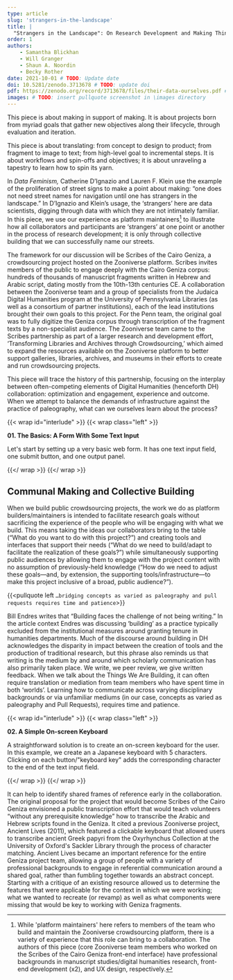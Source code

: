 ```yaml
---
type: article
slug: 'strangers-in-the-landscape'
title: |
  "Strangers in the Landscape": On Research Development and Making Things for Making
order: 1
authors:
    - Samantha Blickhan
    - Will Granger
    - Shaun A. Noordin
    - Becky Rother
date: 2021-10-01 # TODO: Update date
doi: 10.5281/zenodo.3713678 # TODO: update doi
pdf: https://zenodo.org/record/3713678/files/their-data-ourselves.pdf # TODO: update pdf link
images: # TODO: insert pullquote screenshot in \images directory
---
```


This piece is about making in support of making. It is about projects born from myriad goals that gather new objectives along their lifecycle, through evaluation and iteration. <!--more-->

This piece is about translating: from concept to design to product; from fragment to image to text; from high-level goal to incremental steps. It is about workflows and spin-offs and objectives; it is about unraveling a tapestry to learn how to spin its yarn.

In *Data Feminism,* Catherine D’Ignazio and Lauren F. Klein use the example of the proliferation of street signs to make a point about making: “one does not need street names for navigation until one has strangers in the landscape.” In D’Ignazio and Klein’s usage, the ‘strangers’ here are data scientists, digging through data with which they are not intimately familiar. In this piece, we use our experience as platform maintainers[^1] to illustrate how all collaborators and participants are ‘strangers’ at one point or another in the process of research development; it is only through collective building that we can successfully name our streets.

The framework for our discussion will be Scribes of the Cairo Geniza, a crowdsourcing project hosted on the Zooniverse platform. Scribes invites members of the public to engage deeply with the Cairo Geniza corpus: hundreds of thousands of manuscript fragments written in Hebrew and Arabic script, dating mostly from the 10th-13th centuries CE. A collaboration between the Zooniverse team and a group of specialists from the Judaica Digital Humanities program at the University of Pennsylvania Libraries (as well as a consortium of partner institutions), each of the lead institutions brought their own goals to this project. For the Penn team, the original goal was to fully digitize the Geniza corpus through transcription of the fragment texts by a non-specialist audience. The Zooniverse team came to the Scribes partnership as part of a larger research and development effort, ‘Transforming Libraries and Archives through Crowdsourcing,’ which aimed to expand the resources available on the Zooniverse platform to better support galleries, libraries, archives, and museums in their efforts to create and run crowdsourcing projects.

This piece will trace the history of this partnership, focusing on the interplay between often-competing elements of Digital Humanities (henceforth DH) collaboration: optimization and engagement, experience and outcome. When we attempt to balance the demands of infrastructure against the practice of paleography, what can we ourselves learn about the process?

{{< wrap id="interlude" >}}
{{< wrap class="left" >}}

**01. The Basics: A Form With Some Text Input**

Let's start by setting up a very basic web form. It has one text input field, one submit button, and one output panel.

{{</ wrap >}}
{{</ wrap >}}

## Communal Making and Collective Building

When we build public crowdsourcing projects, the work we do as platform builders/maintainers is intended to facilitate research goals without sacrificing the experience of the people who will be engaging with what we build. This means taking the ideas our collaborators bring to the table (“What do you want to do with this project?”) and creating tools and interfaces that support their needs (“What do we need to build/adapt to facilitate the realization of these goals?”) while simultaneously supporting public audiences by allowing them to engage with the project content with no assumption of previously-held knowledge (“How do we need to adjust these goals—and, by extension, the supporting tools/infrastructure—to make this project inclusive of a broad, public audience?”).

{{<pullquote left `…bridging concepts as varied as paleography and pull requests requires time and patience`>}}

Bill Endres writes that “Building faces the challenge of not being writing.” In the article context Endres was discussing ‘building’ as a practice typically excluded from the institutional measures around granting tenure in humanities departments. Much of the discourse around building in DH acknowledges the disparity in impact between the creation of tools and the production of traditional research, but this phrase also reminds us that writing is the medium by and around which scholarly communication has also primarily taken place. We write, we peer review, we give written feedback. When we talk about the Things We Are Building, it can often require translation or mediation from team members who have spent time in both ‘worlds’. Learning how to communicate across varying disciplinary backgrounds or via unfamiliar mediums (in our case, concepts as varied as paleography and Pull Requests), requires time and patience.

{{< wrap id="interlude" >}}
{{< wrap class="left" >}}

**02. A Simple On-screen Keyboard**

A straightforward solution is to create an on-screen keyboard for the user. In this example, we create an a Japanese keyboard with 5 characters. Clicking on each button/"keyboard key" adds the corresponding character to the end of the text input field.

{{</ wrap >}}
{{</ wrap >}}

It can help to identify shared frames of reference early in the collaboration. The original proposal for the project that would become Scribes of the Cairo Geniza envisioned a public transcription effort that would teach volunteers “without any prerequisite knowledge” how to transcribe the Arabic and Hebrew scripts found in the Geniza. It cited a previous Zooniverse project, Ancient Lives (2011), which featured a clickable keyboard that allowed users to transcribe ancient Greek papyri from the Oxyrhynchus Collection at the University of Oxford's Sackler Library through the process of character matching. Ancient Lives became an important reference for the entire Geniza project team, allowing a group of people with a variety of professional backgrounds to engage in referential communication around a shared goal, rather than fumbling together towards an abstract concept. Starting with a critique of an existing resource allowed us to determine the features that were applicable for the context in which we were working; what we wanted to recreate (or revamp) as well as what components were missing that would be key to working with Geniza fragments.

[^1]: While 'platform maintainers' here refers to members of the team who build and maintain the Zooniverse crowdsourcing platform, there is a variety of experience that this role can bring to a collaboration. The authors of this piece (core Zooniverse team members who worked on the Scribes of the Cairo Geniza front-end interface) have professional backgrounds in manuscript studies/digital humanities research, front-end development (x2), and UX design, respectively.